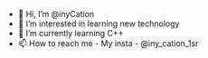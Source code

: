 - 👋 Hi, I’m @inyCation
- 👀 I’m interested in learning new technology
- 🌱 I’m currently learning C++
- 📫 How to reach me - My insta - @iny_cation_1sr

<!---
inyCation/inyCation is a ✨ special ✨ repository because its `README.md` (this file) appears on your GitHub profile.
You can click the Preview link to take a look at your changes.
--->
